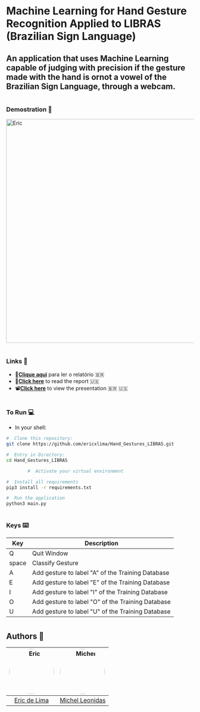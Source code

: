 # Machine Learning for Hand Gesture Recognition Applied to LIBRAS (Brazilian Sign Language)

## An application that uses Machine Learning capable of judging with precision if the gesture made with the hand is ornot a vowel of the Brazilian Sign Language, through a webcam.

#
###  Demostration 🤌
<img src="media/demostration.gif" width="600px;" alt="Eric"/>

#
### Links 🔗
- 📃[__Clique aqui__](docs/docs_PT.pdf)  para ler o relatório 🇧🇷
- 📃[__Click here__](docs/docs_EN.pdf) to read the report 🇺🇸
- 📽[__Click here__](https://youtu.be/mJnmJwxQFNU)  to view the presentation 🇧🇷 🇺🇸


#
### To Run 💻
- In your shell:
```bash
#  Clone this repository:
git clone https://github.com/ericxlima/Hand_Gestures_LIBRAS.git

#  Entry in Directory:
cd Hand_Gestures_LIBRAS

        #  Activate your virtual environment

#  Install all requirements
pip3 install -r requirements.txt

#  Run the application
python3 main.py

```

#
###  Keys ⌨️
|  Key  |  Description |
| --- | --- |
| Q | Quit Window |
| space | Classify Gesture |
| A | Add gesture to label "A" of the Training Database |
| E | Add gesture to label "E" of the Training Database |
| I | Add gesture to label "I" of the Training Database |
| O | Add gesture to label "O" of the Training Database |
| U | Add gesture to label "U" of the Training Database |



#
##  Authors 👥
| <img style="border-radius: 50%;" src="https://avatars.githubusercontent.com/u/58092119?v=4" width="120px;" alt="Eric"/> | <img style="border-radius: 50%;" src="https://avatars.githubusercontent.com/u/60946868?v=4" width="120px;" alt="Michel"/> |
| :----: | :----: |
| [Eric de Lima](https://github.com/ericxlima) | [Michel Leonidas](https://github.com/OnLeonidas) |